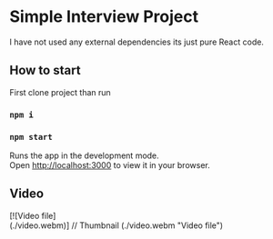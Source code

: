 # Simple Interview Project

I have not used any external dependencies its just pure React code.

## How to start

First clone project than run

### `npm i`
### `npm start`

Runs the app in the development mode.\
Open [http://localhost:3000](http://localhost:3000) to view it in your browser.

## Video

[![Video file]          
(./video.webm)] // Thumbnail
(./video.webm "Video file")   
